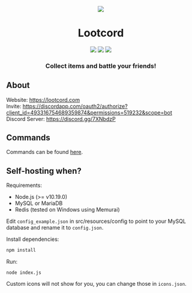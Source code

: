 <div>
  <p align="center">
    <a href="https://discordapp.com/oauth2/authorize?client_id=493316754689359874&permissions=519232&scope=bot"><img src="https://cdn.discordapp.com/attachments/497302646521069570/693086925707411508/lc_icon_transparent.png"/></a>
  </p>
  <h1 align="center">
    Lootcord
  </h1>
  <p align="center">  
    <a href="https://discordbots.org/bot/493316754689359874"><img src="https://discordbots.org/api/widget/lib/493316754689359874.svg"/></a>
    <a href="https://discordbots.org/bot/493316754689359874"><img src="https://discordbots.org/api/widget/upvotes/493316754689359874.svg"/></a>
    <a href="https://discordbots.org/bot/493316754689359874"><img src="https://discordbots.org/api/widget/servers/493316754689359874.svg"/></a>
  </p>
  <h3 align="center"><strong>Collect items and battle your friends!</strong></h3>
</div>

## About
Website: https://lootcord.com<br>
Invite: https://discordapp.com/oauth2/authorize?client_id=493316754689359874&permissions=519232&scope=bot<br>
Discord Server: https://discord.gg/7XNbdzP<br>

## Commands
Commands can be found [here](https://lootcord.com/commands).

## Self-hosting when?
Requirements:

- Node.js (>= v10.19.0)
- MySQL or MariaDB
- Redis (tested on Windows using Memurai)

Edit `config_example.json` in src/resources/config to point to your MySQL database and rename it to `config.json`.

Install dependencies: 
```javascript
npm install
```
Run:
```
node index.js
```

Custom icons will not show for you, you can change those in `icons.json`.
